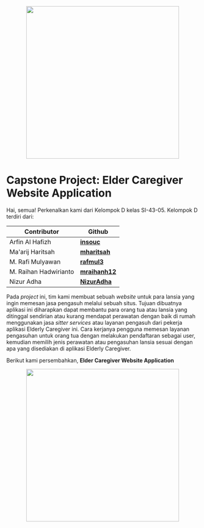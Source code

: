 <p align="center"><img src="https://drive.google.com/uc?export=view&id=1WSPg63VWGAPT5dxcM2i_37w95BbDCEQS" width="400"></p>

# Capstone Project: Elder Caregiver Website Application

Hai, semua! Perkenalkan kami dari Kelompok D kelas SI-43-05. Kelompok D terdiri dari:

| Contributor | Github |
| --- | --- |
| Arfin Al Hafizh | <a href="https://github.com/insouc"><b>insouc</b></a> |
| Ma'arij Haritsah | <a href="https://github.com/mharitsah"><b>mharitsah</b></a> |
| M. Rafi Mulyawan | <a href="https://github.com/rafmul3"><b>rafmul3</b></a> |
| M. Raihan Hadwirianto | <a href="https://github.com/mraihanh12"><b>mraihanh12</b></a> |
| Nizur Adha	| <a href="https://github.com/NizurAdha"><b>NizurAdha</b></a> |

Pada _project_ ini, tim kami membuat sebuah _website_ untuk para lansia yang ingin memesan jasa pengasuh melalui sebuah situs. Tujuan dibuatnya aplikasi ini diharapkan dapat membantu para orang tua atau lansia yang ditinggal sendirian atau kurang mendapat perawatan dengan baik di rumah menggunakan jasa _sitter services_ atau layanan pengasuh dari pekerja aplikasi Elderly Caregiver ini. Cara kerjanya pengguna memesan layanan pengasuhan untuk orang tua dengan melakukan pendaftaran sebagai user, kemudian memilih jenis perawatan atau pengasuhan lansia sesuai dengan apa yang disediakan di aplikasi Elderly Caregiver. 

Berikut kami persembahkan, <b>Elder Caregiver Website Application</b>

<p align="center"><a href="https://laravel.com" target="_blank"><img src="https://raw.githubusercontent.com/laravel/art/master/logo-lockup/5%20SVG/2%20CMYK/1%20Full%20Color/laravel-logolockup-cmyk-red.svg" width="400"></a></p>
